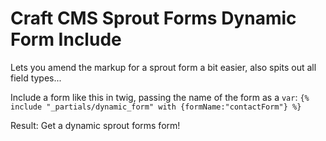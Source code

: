 # Craft CMS Sprout Forms Dynamic Form Include
Lets you amend the markup for a sprout form a bit easier, also spits out all field types...

Include a form like this in twig, passing the name of the form as a `var`: 
```{% include "_partials/dynamic_form" with {formName:"contactForm"} %}```

Result: Get a dynamic sprout forms form!
